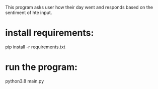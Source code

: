 This program asks user how their day went and responds based on the sentiment of hte input.

# install requirements:

pip install -r requirements.txt

# run the program:

python3.8 main.py
